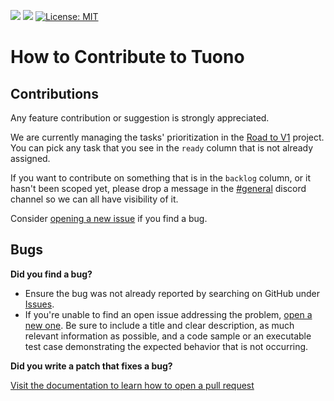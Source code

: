 ![](https://github.com/tuono-labs/tuono/actions/workflows/rust.yml/badge.svg)
![](https://github.com/tuono-labs/tuono/actions/workflows/typescript.yml/badge.svg)
[![License: MIT](https://img.shields.io/badge/License-MIT-yellow.svg)](https://opensource.org/licenses/MIT)

# How to Contribute to Tuono

## Contributions

Any feature contribution or suggestion is strongly appreciated.

We are currently managing the tasks' prioritization in the [Road to V1](https://github.com/orgs/tuono-labs/projects/2) project. You can pick any task that you see in the `ready` column that is not already assigned.

If you want to contribute on something that is in the `backlog` column, or it hasn't been scoped yet, please drop a message in the [#general](https://discord.com/invite/khQzPa654B) discord channel so we can all have visibility of it.

Consider [opening a new issue](https://github.com/tuono-labs/tuono/issues/new/choose) if you find a bug.

## Bugs

**Did you find a bug?**

- Ensure the bug was not already reported by searching on GitHub under [Issues](https://github.com/tuono-labs/tuono/issues).
- If you're unable to find an open issue addressing the problem, [open a new one](https://github.com/tuono-labs/tuono/issues/new/choose). Be sure to include a title and clear description, as much relevant information as possible, and a code sample or an executable test case demonstrating the expected behavior that is not occurring.

**Did you write a patch that fixes a bug?**

[Visit the documentation to learn how to open a pull request](https://tuono.dev/documentation/contributing/pull-requests)
